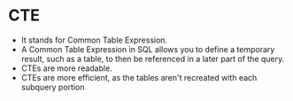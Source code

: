 # CTE
- It stands for Common Table Expression. 
- A Common Table Expression in SQL allows you to define a temporary result, such as a table, to then be referenced in a later part of the query.
- CTEs are more readable.
- CTEs are more efficient, as the tables aren't recreated with each subquery portion
